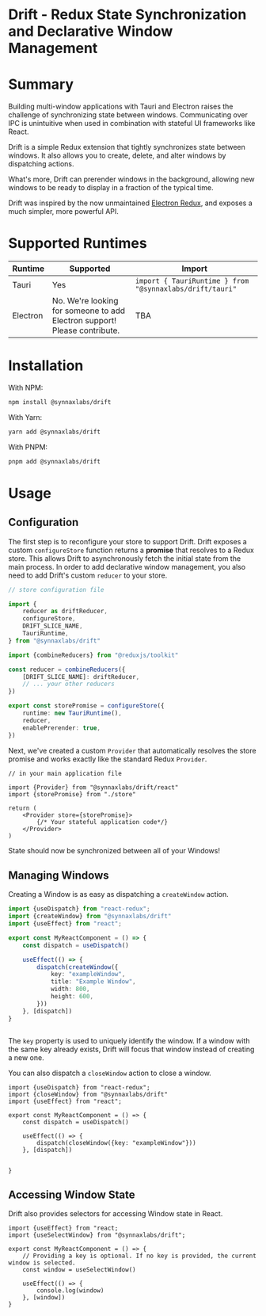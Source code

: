 # Drift - Redux State Synchronization and Declarative Window Management

# Summary

Building multi-window applications with Tauri and Electron raises the challenge of
synchronizing state between windows. Communicating over IPC is unintuitive when used in
combination with stateful UI frameworks like React.

Drift is a simple Redux extension that tightly synchronizes state between windows.
It also allows you to create, delete, and alter windows by dispatching actions.

What's more, Drift can prerender windows in the background, allowing new windows to be
ready to display in a fraction of the typical time.

Drift was inspired by the now
unmaintained [Electron Redux](https://github.com/klarna/electron-redux),
and exposes a much simpler, more powerful API.

# Supported Runtimes

| Runtime  | Supported                                                                 | Import                                                   |
|----------|---------------------------------------------------------------------------|----------------------------------------------------------|
| Tauri    | Yes                                                                       | `import { TauriRuntime } from "@synnaxlabs/drift/tauri"` |
| Electron | No. We're looking for someone to add Electron support! Please contribute. | TBA                                                      |

# Installation

With NPM:

```bash
npm install @synnaxlabs/drift
```

With Yarn:

```bash
yarn add @synnaxlabs/drift
```

With PNPM:

```bash
pnpm add @synnaxlabs/drift
```

# Usage

## Configuration

The first step is to reconfigure your store to support Drift. Drift exposes a custom
`configureStore` function returns a **promise** that resolves to a Redux store. This
allows Drift to asynchronously fetch the initial state from the main process. In order
to add declarative window management, you also need to add Drift's custom `reducer`
to your store.

```ts
// store configuration file

import {
    reducer as driftReducer,
    configureStore,
    DRIFT_SLICE_NAME,
    TauriRuntime,
} from "@synnaxlabs/drift"

import {combineReducers} from "@reduxjs/toolkit"

const reducer = combineReducers({
    [DRIFT_SLICE_NAME]: driftReducer,
    // ... your other reducers
})

export const storePromise = configureStore({
    runtime: new TauriRuntime(),
    reducer,
    enablePrerender: true,
})
```

Next, we've created a custom `Provider` that automatically resolves the store promise
and works exactly like the standard Redux `Provider`.

```tsx
// in your main application file

import {Provider} from "@synnaxlabs/drift/react"
import {storePromise} from "./store"

return (
    <Provider store={storePromise}>
        {/* Your stateful application code*/}
    </Provider>
)
```

State should now be synchronized between all of your Windows!

## Managing Windows

Creating a Window is as easy as dispatching a `createWindow` action.

```ts
import {useDispatch} from "react-redux";
import {createWindow} from "@synnaxlabs/drift"
import {useEffect} from "react";

export const MyReactComponent = () => {
    const dispatch = useDispatch()

    useEffect(() => {
        dispatch(createWindow({
            key: "exampleWindow",
            title: "Example Window",
            width: 800,
            height: 600,
        }))
    }, [dispatch])
}



```

The `key` property is used to uniquely identify the window. If a window with the same
key already exists, Drift will focus that window instead of creating a new one.

You can also dispatch a `closeWindow` action to close a window.

```tsx
import {useDispatch} from "react-redux";
import {closeWindow} from "@synnaxlabs/drift"
import {useEffect} from "react";

export const MyReactComponent = () => {
    const dispatch = useDispatch()

    useEffect(() => {
        dispatch(closeWindow({key: "exampleWindow"}))
    }, [dispatch])


}
```

## Accessing Window State

Drift also provides selectors for accessing Window state in React.

```tsx
import {useEffect} from "react;
import {useSelectWindow} from "@synnaxlabs/drift";

export const MyReactComponent = () => {
    // Providing a key is optional. If no key is provided, the current window is selected.
    const window = useSelectWindow()

    useEffect(() => {
        console.log(window)
    }, [window])
}
```

